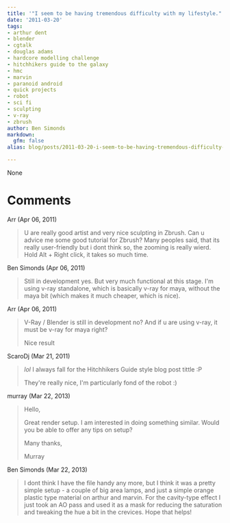 ```yaml
---
title: '"I seem to be having tremendous difficulty with my lifestyle." '
date: '2011-03-20'
tags:
- arthur dent
- blender
- cgtalk
- douglas adams
- hardcore modelling challenge
- hitchhikers guide to the galaxy
- hmc
- marvin
- paranoid android
- quick projects
- robot
- sci fi
- sculpting
- v-ray
- zbrush
author: Ben Simonds
markdown:
  gfm: false
alias: blog/posts/2011-03-20-i-seem-to-be-having-tremendous-difficulty-with-my-lifestyle

---
```


None




# Comments


Arr (Apr 06, 2011)
> U are really good artist and very nice sculpting in Zbrush. Can u advice me some good tutorial for Zbrush? Many peoples said, that its really user-friendly but i dont think so, the zooming is really wierd. Hold Alt + Right click, it takes so much time.

Ben Simonds (Apr 06, 2011)
> Still in development yes. But very much functional at this stage. I'm using v-ray standalone, which is basically v-ray for maya, without the maya bit (which makes it much cheaper, which is nice).

Arr (Apr 06, 2011)
> V-Ray / Blender is still in development no? And if u are using v-ray, it must be v-ray for maya right?
> 
> Nice result

ScaroDj (Mar 21, 2011)
> *lol* I always fall for the Hitchhikers Guide style blog post tittle :P
> 
> They're really nice, I'm particularly fond of the robot :)

murray (Mar 22, 2013)
> Hello,
> 
> Great render setup. I am interested in doing something similar. Would you be able to offer any tips on setup? 
> 
> Many thanks,
> 
> Murray

Ben Simonds (Mar 22, 2013)
> I dont think I have the file handy any more, but I think it was a pretty simple setup - a couple of big area lamps, and just a simple orange plastic type material on arthur and marvin. For the cavity-type effect I just took an AO pass and used it as a mask for reducing the saturation and tweaking the hue a bit in the crevices. Hope that helps!
